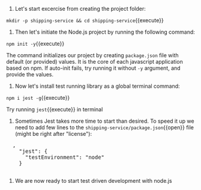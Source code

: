 
<!-- For this exercise you should use directory, cloned from your github repository `shipping-service`. Clone it in terminal window using it's https URL: -->

<!-- `git clone <<your git repo's https URL>>`{{copy}} -->
<!-- Open the shipping-service folder in VSCode and then open the terminal view in VSCode. -->
1. Let's start excercise from creating the project folder:

  `mkdir -p shipping-service && cd shipping-service`{{execute}}

  <!-- **!NB**: For windows users please ensure the VSCode terminal is set to bash. -->
    
  <!-- Then, assuming you already have `node` and `npm` installed, run the following commands: -->

1. Then let's initiate the Node.js project by running the following command:

  `npm init -y`{{execute}}

  The command initializes our project by creating `package.json` file with default (or provided) values. It is the core of each javascript application based on npm. If auto-init fails, try running it without `-y` argument, and provide the values.

1. Now let's install test running library as a global terminal command:

  `npm i jest -g`{{execute}}

  Try running `jest`{{execute}} in terminal

1. Sometimes Jest takes more time to start than desired. To speed it up we need to add few lines to the `shipping-service/package.json`{{open}} file (might be right after "license"):

  <pre class="file hljs json" data-target="clipboard">
  ,
    "jest": {
      "testEnvironment": "node"
    }
  </pre>

1. We are now ready to start test driven development with node.js

  <!-- Latter commands install libraries `axios` (which is used in the main code) and `sinon`, `nock`, which are used only at development/testing time.

  `npm i axios --save`{{execute}}

  `npm i sinon nock --save-dev`{{execute}} -->
